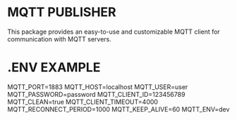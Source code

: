 # MQTT PUBLISHER 
This package provides an easy-to-use and customizable MQTT client for communication with MQTT servers.

# .ENV EXAMPLE
MQTT_PORT=1883
MQTT_HOST=localhost
MQTT_USER=user
MQTT_PASSWORD=password
MQTT_CLIENT_ID=123456789
MQTT_CLEAN=true
MQTT_CLIENT_TIMEOUT=4000
MQTT_RECONNECT_PERIOD=1000
MQTT_KEEP_ALIVE=60
MQTT_ENV=dev

